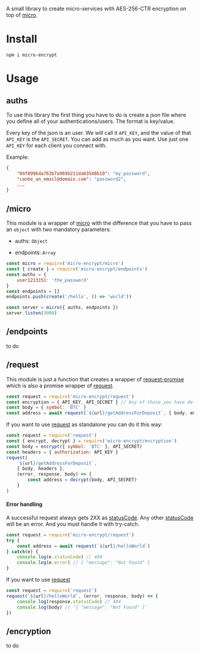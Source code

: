 A small library to create micro-services with AES-256-CTR encryption on top of [micro](https://github.com/zeit/micro).

# Install

`npm i micro-encrypt`

# Usage

## auths

To use this library the first thing you have to do is create a json file where you define all of your authentications/users. The format is key/value.

Every key of the json is an user. We will call it `API_KEY`, and the value of that `API_KEY` is the `API_SECRET`. You can add as much as you want. Use just one `API_KEY` for each client you connect with.

Example:

```json
{
    "04f8996da763b7a969b211da63548b10": "my_password",
    "canbe_an_email@domain.com": "password2",
    ...
}
```

## /micro

This module is a wrapper of [micro](https://github.com/zeit/micro) with the difference that you have to pass an `object` with two mandatory parameters:

-   auths: `Object`

-   endpoints: `Array`

```js
const micro = require('micro-encrypt/micro')
const { create } = require('micro-encrypt/endpoints')
const auths = {
    user1213151: 'the_password'
}
const endpoints = []
endpoints.push(create('/hello', () => 'world'))

const server = micro({ auths, endpoints })
server.listen(3000)
```

## /endpoints

to do

## /request

This module is just a function that creates a wrapper of [request-promise](https://github.com/request/request-promise) which is also a promise wrapper of [request](https://github.com/request/request).

```js
const request = require('micro-encrypt/request')
const encryption = { API_KEY, API_SECRET } // Any of those you have defined previously in auths.json
const body = { symbol: 'BTC' }
const address = await request(`${url}/getAddressForDeposit`, { body, encryption })
```

If you want to use [request](https://github.com/request/request) as standalone you can do it this way:

```js
const request = require('request')
const { encrypt, decrypt } = require('micro-encrypt/encryption')
const body = encrypt({ symbol: 'BTC' }, API_SECRET)
const headers = { authorization: API_KEY }
request(
    `${url}/getAddressForDeposit`,
    { body, headers },
    (error, response, body) => {
        const address = decrypt(body, API_SECRET)
    }
)
```

#### Error handling

A successful request always gets 2XX as [statusCode](https://www.w3.org/Protocols/rfc2616/rfc2616-sec10.html). Any other [statusCode](https://www.w3.org/Protocols/rfc2616/rfc2616-sec10.html) will be an error. And you must handle it with try-catch.

```js
const request = require('micro-encrypt/request')
try {
    const address = await request(`${url}/helloWorld`)
} catch(e) {
    console.log(e.statusCode) // 404
    console.log(e.error) // { "message": "Not Found" }
}
```

If you want to use [request](https://github.com/request/request)

```js
const request = require('request')
request(`${url}/helloWorld`, (error, response, body) => {
    console.log(response.statusCode) // 404
    console.log(body) // '{ "message": "Not Found" }'
})
```

## /encryption

to do
